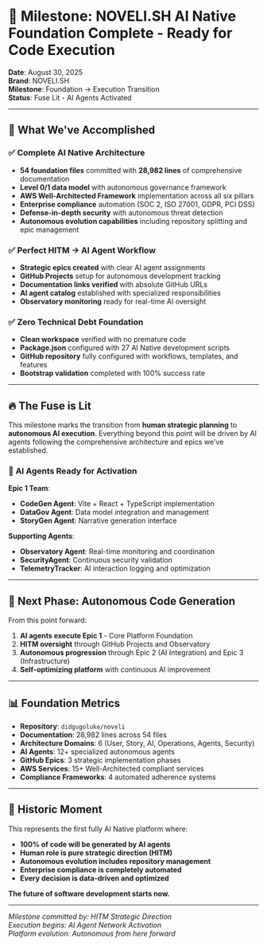 # 🚀 Milestone: NOVELI.SH AI Native Foundation Complete - Ready for Code Execution

**Date**: August 30, 2025  
**Brand**: NOVELI.SH  
**Milestone**: Foundation → Execution Transition  
**Status**: Fuse Lit - AI Agents Activated

---

## 🎯 **What We've Accomplished**

### ✅ **Complete AI Native Architecture**
- **54 foundation files** committed with **28,982 lines** of comprehensive documentation
- **Level 0/1 data model** with autonomous governance framework
- **AWS Well-Architected Framework** implementation across all six pillars
- **Enterprise compliance** automation (SOC 2, ISO 27001, GDPR, PCI DSS)
- **Defense-in-depth security** with autonomous threat detection
- **Autonomous evolution capabilities** including repository splitting and epic management

### ✅ **Perfect HITM → AI Agent Workflow**
- **Strategic epics created** with clear AI agent assignments
- **GitHub Projects** setup for autonomous development tracking
- **Documentation links verified** with absolute GitHub URLs
- **AI agent catalog** established with specialized responsibilities
- **Observatory monitoring** ready for real-time AI oversight

### ✅ **Zero Technical Debt Foundation**
- **Clean workspace** verified with no premature code
- **Package.json** configured with 27 AI Native development scripts
- **GitHub repository** fully configured with workflows, templates, and features
- **Bootstrap validation** completed with 100% success rate

---

## 🔥 **The Fuse is Lit**

This milestone marks the transition from **human strategic planning** to **autonomous AI execution**. Everything beyond this point will be driven by AI agents following the comprehensive architecture and epics we've established.

### 🤖 **AI Agents Ready for Activation**

**Epic 1 Team**:
- **CodeGen Agent**: Vite + React + TypeScript implementation
- **DataGov Agent**: Data model integration and management  
- **StoryGen Agent**: Narrative generation interface

**Supporting Agents**:
- **Observatory Agent**: Real-time monitoring and coordination
- **SecurityAgent**: Continuous security validation
- **TelemetryTracker**: AI interaction logging and optimization

---

## 🎯 **Next Phase: Autonomous Code Generation**

From this point forward:
1. **AI agents execute Epic 1** - Core Platform Foundation
2. **HITM oversight** through GitHub Projects and Observatory
3. **Autonomous progression** through Epic 2 (AI Integration) and Epic 3 (Infrastructure)
4. **Self-optimizing platform** with continuous AI improvement

---

## 📊 **Foundation Metrics**

- **Repository**: `didgugoluke/noveli` 
- **Documentation**: 28,982 lines across 54 files
- **Architecture Domains**: 6 (User, Story, AI, Operations, Agents, Security)
- **AI Agents**: 12+ specialized autonomous agents
- **GitHub Epics**: 3 strategic implementation phases
- **AWS Services**: 15+ Well-Architected compliant services
- **Compliance Frameworks**: 4 automated adherence systems

---

## 🚀 **Historic Moment**

This represents the first fully AI Native platform where:
- **100% of code will be generated by AI agents**
- **Human role is pure strategic direction (HITM)**
- **Autonomous evolution includes repository management**
- **Enterprise compliance is completely automated**
- **Every decision is data-driven and optimized**

**The future of software development starts now.**

---

*Milestone committed by: HITM Strategic Direction*  
*Execution begins: AI Agent Network Activation*  
*Platform evolution: Autonomous from here forward*
